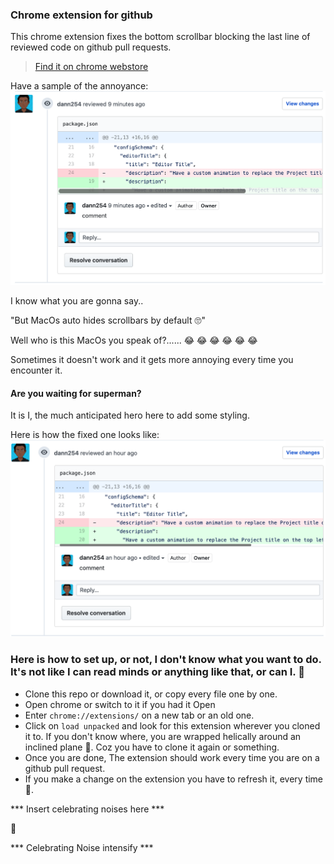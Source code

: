 ### Chrome extension for github

This chrome extension fixes the bottom scrollbar blocking the last line of reviewed code on github pull requests.

> [Find it on chrome webstore](https://chrome.google.com/webstore/detail/octoscroll/hbgpoggeobapeimepldaedkeblffcdbi)

Have a sample of the annoyance:
![sample](img/1.png)

I know what you are gonna say..

"But MacOs auto hides scrollbars by default 🙄"

Well who is this MacOs you speak of?...... 😂 😂 😂 😂 😂 😂

Sometimes it doesn't work and it gets more annoying every time you encounter it.


#### Are you waiting for superman?

It is I, the much anticipated hero here to add some styling. <br/>

Here is how the fixed one looks like:
![sample4](img/2.png)

### Here is how to set up, or not, I don't know what you want to do. It's not like I can read minds or anything like that, or can I. 👀

- Clone this repo or download it, or copy every file one by one.
- Open chrome or switch to it if you had it Open
- Enter `chrome://extensions/` on a new tab or an old one.
- Click on `load unpacked` and look for this extension wherever you cloned it to. If you don't know where, you are wrapped helically around an inclined plane 🔩. Coz you have to clone it again or something.
- Once you are done, The extension should work every time you are on a github pull request.
- If you make a change on the extension you have to refresh it, every time 🔄.

*** Insert celebrating noises here ***

👀

*** Celebrating Noise intensify ***
